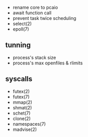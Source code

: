 - rename core to pcaio
- await function call
- prevent task twice scheduling
- select(2)
- epoll(7)

## tunning
- process's stack size
- process's max openfiles & rlimits

## syscalls
- futex(2) 
- futex(7)
- mmap(2)
- shmat(2)
- schet(7)
- clone(2)
- namespaces(7)
- madvise(2)
